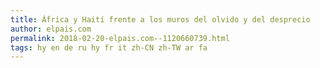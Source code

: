 ```yaml
---
title: África y Haití frente a los muros del olvido y del desprecio
author: elpais.com
permalink: 2018-02-20-elpais.com--1120660739.html
tags: hy en de ru hy fr it zh-CN zh-TW ar fa
---
```


